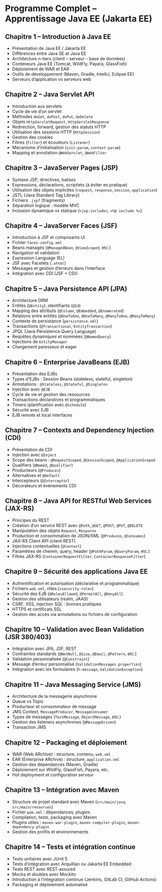 # Programme Complet – Apprentissage Java EE (Jakarta EE)

## Chapitre 1 – Introduction à Java EE

* Présentation de Java EE / Jakarta EE
* Différences entre Java SE et Java EE
* Architecture n-tiers (client – serveur – base de données)
* Conteneurs Java EE (Tomcat, WildFly, Payara, GlassFish)
* Déploiement de WAR et EAR
* Outils de développement (Maven, Gradle, IntelliJ, Eclipse EE)
* Serveurs d’application vs serveurs web

## Chapitre 2 – Java Servlet API

* Introduction aux servlets
* Cycle de vie d’un servlet
* Méthodes `doGet`, `doPost`, `doPut`, `doDelete`
* Objets `HttpServletRequest`, `HttpServletResponse`
* Redirection, forward, gestion des statuts HTTP
* Utilisation des sessions HTTP (`HttpSession`)
* Gestion des cookies
* Filtres (`Filter`) et écouteurs (`Listener`)
* Mécanisme d’initialisation (`init-param`, `context-param`)
* Mapping et annotation `@WebServlet`, `@WebFilter`

## Chapitre 3 – JavaServer Pages (JSP)

* Syntaxe JSP, directives, balises
* Expressions, déclarations, scriptlets (à éviter en pratique)
* Utilisation des objets implicites (`request`, `response`, `session`, `application`)
* JSTL (Java Standard Tag Library)
* Fichiers `.jspf` (fragments)
* Séparation logique : modèle MVC
* Inclusion dynamique vs statique (`<jsp:include>`, `<%@ include %>`)

## Chapitre 4 – JavaServer Faces (JSF)

* Introduction à JSF et composants UI
* Fichier `faces-config.xml`
* Beans managés (`@ManagedBean`, `@ViewScoped`, etc.)
* Navigation et validation
* Expression Language (EL)
* JSF avec Facelets (`.xhtml`)
* Messages et gestion d’erreurs dans l’interface
* Intégration avec CDI (JSF + CDI)

## Chapitre 5 – Java Persistence API (JPA)

* Architecture ORM
* Entités (`@Entity`), identifiants (`@Id`)
* Mapping des attributs (`@Column`, `@Embedded`, `@Enumerated`)
* Relations entre entités (`@OneToOne`, `@OneToMany`, `@ManyToOne`, `@ManyToMany`)
* Contexte de persistance (`persistence.xml`)
* Transactions (`@Transactional`, `EntityTransaction`)
* JPQL (Java Persistence Query Language)
* Requêtes dynamiques et nommées (`@NamedQuery`)
* Injections de `EntityManager`
* Chargement paresseux et eager

## Chapitre 6 – Enterprise JavaBeans (EJB)

* Présentation des EJBs
* Types d’EJBs : Session Beans (stateless, stateful, singleton)
* Annotations : `@Stateless`, `@Stateful`, `@Singleton`
* Injection avec `@EJB`
* Cycle de vie et gestion des ressources
* Transactions déclaratives et programmatiques
* Timers (planification avec `@Schedule`)
* Sécurité avec EJB
* EJB remote et local interfaces

## Chapitre 7 – Contexts and Dependency Injection (CDI)

* Présentation de CDI
* Injection avec `@Inject`
* Scope des beans : `@RequestScoped`, `@SessionScoped`, `@ApplicationScoped`
* Qualifiers (`@Named`, `@Qualifier`)
* Producteurs (`@Produces`)
* Alternatives et `@Default`
* Intercepteurs (`@Interceptor`)
* Décorateurs et événements CDI

## Chapitre 8 – Java API for RESTful Web Services (JAX-RS)

* Principes du REST
* Création d’un service REST avec `@Path`, `@GET`, `@POST`, `@PUT`, `@DELETE`
* Manipulation des objets `Request`, `Response`
* Production et consommation de JSON/XML (`@Produces`, `@Consumes`)
* JAX-RS Client API (client REST)
* Injections contextuelles (`@Context`)
* Paramètres de chemin, query, header (`@PathParam`, `@QueryParam`, etc.)
* Filtres JAX-RS (`ContainerRequestFilter`, `ContainerResponseFilter`)

## Chapitre 9 – Sécurité des applications Java EE

* Authentification et autorisation (déclarative et programmatique)
* Fichiers `web.xml`, rôles (`<security-role>`)
* Sécurité des EJB (`@RolesAllowed`, `@PermitAll`, `@DenyAll`)
* Gestion des utilisateurs (realm, JAAS)
* CSRF, XSS, injection SQL : bonnes pratiques
* HTTPS et certificats SSL
* Gestion des accès via annotations ou fichiers de configuration

## Chapitre 10 – Validation avec Bean Validation (JSR 380/403)

* Intégration avec JPA, JSF, REST
* Contraintes standards (`@NotNull`, `@Size`, `@Email`, `@Pattern`, etc.)
* Validation personnalisée (`@Constraint`)
* Message d’erreur personnalisé (`ValidationMessages.properties`)
* Intégration avec les formulaires (`h:message`, `ValidationException`)

## Chapitre 11 – Java Messaging Service (JMS)

* Architecture de la messagerie asynchrone
* Queue vs Topic
* Producteur et consommateur de message
* JMS Context, `MessageProducer`, `MessageConsumer`
* Types de messages (`TextMessage`, `ObjectMessage`, etc.)
* Gestion des listeners asynchrones (`@MessageDriven`)
* Transaction JMS

## Chapitre 12 – Packaging et déploiement

* WAR (Web ARchive) : structure, contenu, `web.xml`
* EAR (Enterprise ARchive) : structure, `application.xml`
* Gestion des dépendances (Maven, Gradle)
* Déploiement sur WildFly, GlassFish, Payara, etc.
* Hot deployment et configuration serveur

## Chapitre 13 – Intégration avec Maven

* Structure de projet standard avec Maven (`src/main/java`, `src/main/resources`)
* Fichier `pom.xml` : dépendances, plugins
* Compilation, tests, packaging avec Maven
* Plugins utiles : `maven-war-plugin`, `maven-compiler-plugin`, `maven-dependency-plugin`
* Gestion des profils et environnements

## Chapitre 14 – Tests et intégration continue

* Tests unitaires avec JUnit 5
* Tests d’intégration avec Arquillian ou Jakarta EE Embedded
* Tests REST avec REST-assured
* Mocks et doubles avec Mockito
* Introduction à l’intégration continue (Jenkins, GitLab CI, GitHub Actions)
* Packaging et déploiement automatisé
